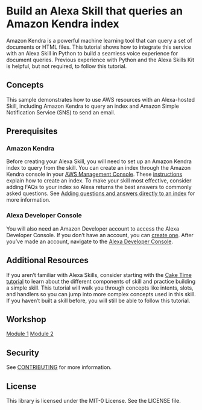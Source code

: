 # Build an Alexa Skill that queries an Amazon Kendra index

Amazon Kendra is a powerful machine learning tool that can query a set of documents or HTML files. This tutorial shows how to integrate this service with an Alexa Skill in Python to build a seamless voice experience for document queries. Previous experience with Python and the Alexa Skills Kit is helpful, but not required, to follow this tutorial. 

## Concepts

This sample demonstrates how to use AWS resources with an Alexa-hosted Skill, including Amazon Kendra to query an index and Amazon Simple Notification Service (SNS) to send an email. 

## Prerequisites

### Amazon Kendra 
Before creating your Alexa Skill, you will need to set up an Amazon Kendra index to query from the skill. You can create an index through the Amazon Kendra console in your [AWS Management Console](https://aws.amazon.com/console/). These [instructions](https://docs.aws.amazon.com/kendra/latest/dg/create-index.html) explain how to create an index. To make your skill most effective, consider adding FAQs to your index so Alexa returns the best answers to commonly asked questions. See [Adding questions and answers directly to an index](https://docs.aws.amazon.com/kendra/latest/dg/in-creating-faq.html) for more information.

### Alexa Developer Console
You will also need an Amazon Developer account to access the Alexa Developer Console. If you don’t have an account, you can [create one](https://www.amazon.com/ap/register?clientContext=131-0331464-9465436&openid.identity=http%3A%2F%2Fspecs.openid.net%2Fauth%2F2.0%2Fidentifier_select&siteState=clientContext%3D142-6935021-1894360%2CsourceUrl%3Dhttps%253A%252F%252Fdeveloper.amazon.com%252Falexa%2Csignature%3Doyixlki7Yxz8bRUtt4vGJ4EugQ8j3D&marketPlaceId=ATVPDKIKX0DER&language=en_US&pageId=amzn_developer_portal&openid.return_to=https%3A%2F%2Fdeveloper.amazon.com%2Falexa&prevRID=HSRBQ1KHA4E5D1PBHPPP&openid.assoc_handle=mas_dev_portal&openid.mode=checkid_setup&prepopulatedLoginId=&failedSignInCount=0&openid.claimed_id=http%3A%2F%2Fspecs.openid.net%2Fauth%2F2.0%2Fidentifier_select&openid.ns=http%3A%2F%2Fspecs.openid.net%2Fauth%2F2.0). After you’ve made an account, navigate to the [Alexa Developer Console](https://developer.amazon.com/alexa/console/ask).

## Additional Resources

If you aren’t familiar with Alexa Skills, consider starting with the [Cake Time tutorial](https://developer.amazon.com/en-US/alexa/alexa-skills-kit/get-deeper/tutorials-code-samples/build-an-engaging-alexa-skill) to learn about the different components of skill and practice building a simple skill. This tutorial will walk you through concepts like intents, slots, and handlers so you can jump into more complex concepts used in this skill. If you haven’t built a skill before, you will still be able to follow this tutorial.

## Workshop

<a href="#" class="button big">[Module 1](Module-1/README.md)</a>
<a href="#" class="button big">[Module 2](Module-2/README.md)</a>

## Security

See [CONTRIBUTING](CONTRIBUTING.md#security-issue-notifications) for more information.

## License

This library is licensed under the MIT-0 License. See the LICENSE file.
